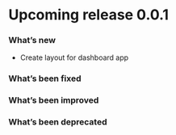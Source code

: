 # Upcoming release 0.0.1

### What’s new
- Create layout for dashboard app

### What’s been fixed

### What’s been improved

### What’s been deprecated
